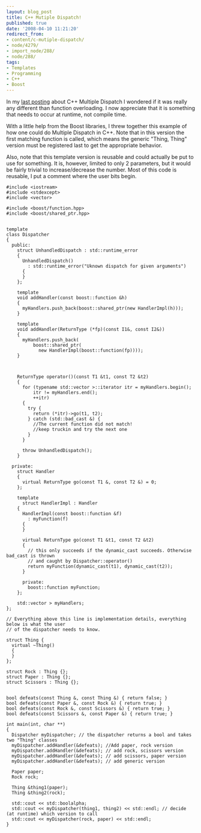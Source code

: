 ```yaml
---
layout: blog_post
title: C++ Mutiple Dispatch!
published: true
date: '2008-04-10 11:21:20'
redirect_from:
- content/c-mutiple-dispatch/
- node/4279/
- import_node/288/
- node/288/
tags:
- Templates
- Programming
- C++
- Boost
---
```


In my [last posting](/import_node/287) about C++ Multiple Dispatch I wondered if it was really any different than function overloading. I now appreciate that it is something that needs to occur at runtime, not compile time. 

With a little help from the Boost libraries, I threw together this example of how one could do Multiple Dispatch in C++. Note that in this version the first matching function is called, which means the generic "Thing, Thing" version must be registered last to get the appropriate behavior. 

Also, note that this template version is reusable and could actually be put to use for something. It is, however, limited to only 2 parameters, but it would be fairly trivial to increase/decrease the number. Most of this code is reusable, I put a comment where the user bits begin.

    #include <iostream>
    #include <stdexcept>
    #include <vector>

    #include <boost/function.hpp>
    #include <boost/shared_ptr.hpp>


    template
    class Dispatcher
    {
      public:
        struct UnhandledDispatch : std::runtime_error
        {
          UnhandledDispatch()
            : std::runtime_error("Uknown dispatch for given arguments")
          {
          }
        };

        template
        void addHandler(const boost::function &h)
        {
          myHandlers.push_back(boost::shared_ptr(new HandlerImpl(h)));
        }

        template
        void addHandler(ReturnType (*fp)(const I1&, const I2&))
        {
          myHandlers.push_back(
              boost::shared_ptr(
                new HandlerImpl(boost::function(fp))));
        }



        ReturnType operator()(const T1 &t1, const T2 &t2)
        {
          for (typename std::vector >::iterator itr = myHandlers.begin();
              itr != myHandlers.end();
              ++itr)
          {
            try {
              return (*itr)->go(t1, t2);
            } catch (std::bad_cast &) {
              //The current function did not match!
              //keep truckin and try the next one
            }
          }

          throw UnhandledDispatch();
        }

      private:
        struct Handler
        {
          virtual ReturnType go(const T1 &, const T2 &) = 0;
        };

        template
          struct HandlerImpl : Handler
        {
          HandlerImpl(const boost::function &f)
            : myFunction(f)
          {
          }

          virtual ReturnType go(const T1 &t1, const T2 &t2)
          {
            // this only succeeds if the dynamic_cast succeeds. Otherwise bad_cast is thrown
            // and caught by Dispatcher::operator()
            return myFunction(dynamic_cast(t1), dynamic_cast(t2));
          }

          private:
            boost::function myFunction;
        };

        std::vector > myHandlers;
    };

    // Everything above this line is implementation details, everything below is what the user
    // of the dispatcher needs to know.

    struct Thing {
      virtual ~Thing()
      {
      }
    };

    struct Rock : Thing {};
    struct Paper : Thing {};
    struct Scissors : Thing {};


    bool defeats(const Thing &, const Thing &) { return false; }
    bool defeats(const Paper &, const Rock &) { return true; }
    bool defeats(const Rock &, const Scissors &) { return true; }
    bool defeats(const Scissors &, const Paper &) { return true; }

    int main(int, char **)
    {
      Dispatcher myDispatcher; // the dispatcher returns a bool and takes two "Thing" classes
      myDispatcher.addHandler(&defeats); //Add paper, rock version
      myDispatcher.addHandler(&defeats); // add rock, scissors version
      myDispatcher.addHandler(&defeats); // add scissors, paper version
      myDispatcher.addHandler(&defeats); // add generic version

      Paper paper;
      Rock rock;

      Thing &thing1(paper);
      Thing &thing2(rock);

      std::cout << std::boolalpha;
      std::cout << myDispatcher(thing1, thing2) << std::endl; // decide (at runtime) which version to call
      std::cout << myDispatcher(rock, paper) << std::endl;
    }
